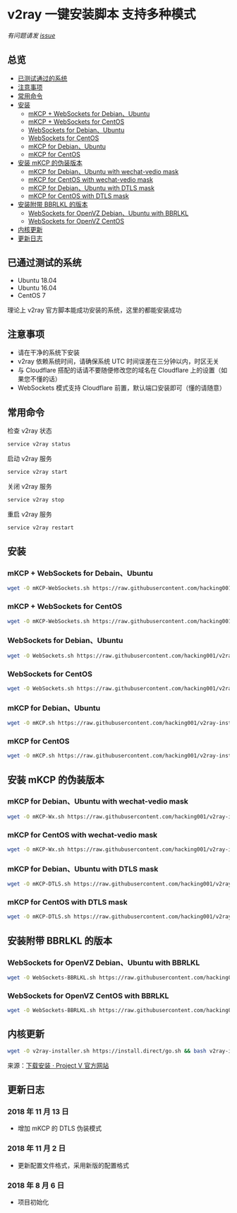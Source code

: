 # v2ray 一键安装脚本 支持多种模式
*有问题请发 [issue](https://github.com/hacking001/v2ray-installers/issues)*

## 总览
- [已测试通过的系统](#已测试通过的系统)
- [注意事项](#注意事项)
- [常用命令](#常用命令)
- [安装](#安装)
    - [mKCP + WebSockets for Debian、Ubuntu](#mkcp--websockets-for-debainubuntu)
    - [mKCP + WebSockets for CentOS](#mkcp--websockets-for-centos)
    - [WebSockets for Debian、Ubuntu](#websockets-for-debianubuntu)
    - [WebSockets for CentOS](#websockets-for-centos)
    - [mKCP for Debian、Ubuntu](#mkcp-for-debianubuntu)
    - [mKCP for CentOS](#mkcp-for-centos)
- [安装 mKCP 的伪装版本](#安装-mkcp-的伪装版本)
    - [mKCP for Debian、Ubuntu with wechat-vedio mask](#mkcp-for-debianubuntu-with-wechat-vedio-mask)
    - [mKCP for CentOS with wechat-vedio mask](#mkcp-for-centos-with-wechat-vedio-mask)
    - [mKCP for Debian、Ubuntu with DTLS mask](#mkcp-for-debianubuntu-with-dtls-mask)
    - [mKCP for CentOS with DTLS mask](#mkcp-for-centos-with-dtls-mask)
- [安装附带 BBRLKL 的版本](#安装附带-bbrlkl-的版本)
    - [WebSockets for OpenVZ Debian、Ubuntu with BBRLKL](#websockets-for-openvz-debianubuntu-with-bbrlkl)
    - [WebSockets for OpenVZ CentOS](#websockets-for-openvz-centos-with-bbrlkl)
- [内核更新](#内核更新)
- [更新日志](#更新日志)

## 已通过测试的系统
- Ubuntu 18.04
- Ubuntu 16.04
- CentOS 7

理论上 v2ray 官方脚本能成功安装的系统，这里的都能安装成功

## 注意事项
- 请在干净的系统下安装
- v2ray 依赖系统时间，请确保系统 UTC 时间误差在三分钟以内，时区无关
- 与 Cloudflare 搭配的话请不要随便修改您的域名在 Cloudflare 上的设置（如果您不懂的话）
- WebSockets 模式支持 Cloudflare 前置，默认端口安装即可（懂的请随意）

## 常用命令
检查 v2ray 状态
```bash
service v2ray status
```
启动 v2ray 服务
```bash
service v2ray start
```
关闭 v2ray 服务
```bash
service v2ray stop
```
重启 v2ray 服务
```bash
service v2ray restart
```

## 安装
### mKCP + WebSockets for Debain、Ubuntu
```bash
wget -O mKCP-WebSockets.sh https://raw.githubusercontent.com/hacking001/v2ray-installers/master/mKCP-WebSockets.sh && bash mKCP-WebSockets.sh
```
### mKCP + WebSockets for CentOS
```bash
wget -O mKCP-WebSockets.sh https://raw.githubusercontent.com/hacking001/v2ray-installers/master/mKCP-WebSockets_CentOS.sh && bash mKCP-WebSockets.sh
```
### WebSockets for Debian、Ubuntu
```bash
wget -O WebSockets.sh https://raw.githubusercontent.com/hacking001/v2ray-installers/master/WebSockets.sh && bash WebSockets.sh
```
### WebSockets for CentOS
```bash
wget -O WebSockets.sh https://raw.githubusercontent.com/hacking001/v2ray-installers/master/WebSockets_CentOS.sh && bash WebSockets.sh
```
### mKCP for Debian、Ubuntu
```bash
wget -O mKCP.sh https://raw.githubusercontent.com/hacking001/v2ray-installers/master/mKCP.sh && bash mKCP.sh
```
### mKCP for CentOS
```bash
wget -O mKCP.sh https://raw.githubusercontent.com/hacking001/v2ray-installers/master/mKCP_CentOS.sh && bash mKCP.sh
```

## 安装 mKCP 的伪装版本
### mKCP for Debian、Ubuntu with wechat-vedio mask
```bash
wget -O mKCP-Wx.sh https://raw.githubusercontent.com/hacking001/v2ray-installers/master/mKCP-Wx.sh && bash mKCP-Wx.sh
```
### mKCP for CentOS with wechat-vedio mask
```bash
wget -O mKCP-Wx.sh https://raw.githubusercontent.com/hacking001/v2ray-installers/master/mKCP-WeChatVedio_CentOS.sh && mKCP-Wx.sh
```
### mKCP for Debian、Ubuntu with DTLS mask
```bash
wget -O mKCP-DTLS.sh https://raw.githubusercontent.com/hacking001/v2ray-installers/master/mKCP-DTLS.sh && bash mKCP-DTLS.sh
```
### mKCP for CentOS with DTLS mask
```bash
wget -O mKCP-DTLS.sh https://raw.githubusercontent.com/hacking001/v2ray-installers/master/mKCP-DTLS_CentOS.sh && mKCP-DTLS.sh
```

## 安装附带 BBRLKL 的版本
### WebSockets for OpenVZ Debian、Ubuntu with BBRLKL
```bash
wget -O WebSockets-BBRLKL.sh https://raw.githubusercontent.com/hacking001/v2ray-installers/master/WebSockets-BBRLKL.sh && bash WebSockets-BBRLKL.sh
```
### WebSockets for OpenVZ CentOS with BBRLKL
```bash
wget -O WebSockets-BBRLKL.sh https://raw.githubusercontent.com/hacking001/v2ray-installers/master/WebSockets-BBRLKL_CentOS.sh && bash WebSockets-BBRLKL.sh
```

## 内核更新
```bash
wget -O v2ray-installer.sh https://install.direct/go.sh && bash v2ray-installer.sh && rm -f v2ray-installer.sh
```
来源：[下载安装 · Project V 官方网站](https://www.v2ray.com/chapter_00/install.html)

## 更新日志
### 2018 年 11 月 13 日
- 增加 mKCP 的 DTLS 伪装模式
### 2018 年 11 月 2 日
- 更新配置文件格式，采用新版的配置格式
### 2018 年 8 月 6 日
- 项目初始化
